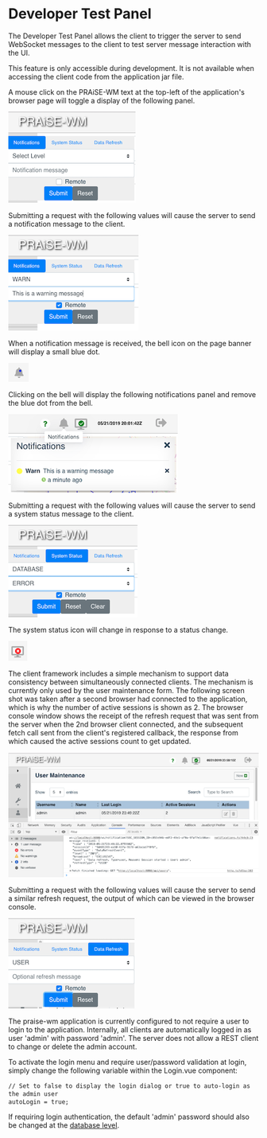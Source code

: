 # Developer Test Panel

The Developer Test Panel allows the client to trigger the server to send WebSocket messages to the client to test server message interaction with the UI.

This feature is only accessible during development. It is not available when accessing the client code from the application jar file.

A mouse click on the PRAiSE-WM text at the top-left of the application's browser page will toggle a display of the following panel.

  ![](./images/praise_wm_app/developer_test_panel.png)

Submitting a request with the following values will cause the server to send a notification message to the client.

  ![](./images/praise_wm_app/test_panel_notification.png)
  
  When a notification message is received, the bell icon on the page banner will display a small blue dot.
  
  ![](./images/praise_wm_app/notifications_bell.png)

Clicking on the bell will display the following notifications panel and remove the blue dot from the bell.

  ![](./images/praise_wm_app/notifications_panel.png)
  
 
Submitting a request with the following values will cause the server to send a system status message to the client.

  ![](./images/praise_wm_app/test_panel_system_status.png)

The system status icon will change in response to a status change.

  ![](./images/praise_wm_app/system_status_console.png)

The client framework includes a simple mechanism to support data consistency between simultaneously connected clients. The mechanism is currently only used by the user maintenance form. The following screen shot was taken after a second browser had connected to the application, which is why the number of active sessions is shown as 2. The browser console window shows the receipt of the refresh request that was sent from the server when the 2nd browser client connected, and the subsequent fetch call sent from the client's registered callback, the response from which caused the active sessions count to get updated.

  ![](./images/praise_wm_app/user_maintenance.png)

Submitting a request with the following values will cause the server to send a similar refresh request, the output of which can be viewed in the browser console. 

  ![](./images/praise_wm_app/test_panel_refresh.png)
  
The praise-wm application is currently configured to not require a user to login to the application. Internally, all clients are automatically logged in as user 'admin' with password 'admin'. The server does not allow a REST client to change or delete the admin account.

To activate the login menu and require user/password validation at login, simply change the following variable within the Login.vue component:

    // Set to false to display the login dialog or true to auto-login as the admin user
    autoLogin = true;

If requiring login authentication, the default 'admin' password should also be changed at the [database level][].


[database level]: ../src/main/resources/db/migration/V1.1__createAndInsertUser.sql
